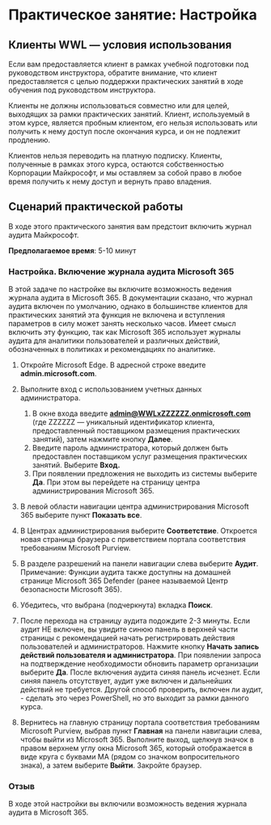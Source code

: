 <!---
---
Практическое занятие. Заголовок: "Настройка"
---
--->

# Практическое занятие: Настройка

## Клиенты WWL — условия использования
Если вам предоставляется клиент в рамках учебной подготовки под руководством инструктора, обратите внимание, что клиент предоставляется с целью поддержки практических занятий в ходе обучения под руководством инструктора.

Клиенты не должны использоваться совместно или для целей, выходящих за рамки практических занятий. Клиент, используемый в этом курсе, является пробным клиентом, его нельзя использовать или получить к нему доступ после окончания курса, и он не подлежит продлению.

Клиентов нельзя переводить на платную подписку. Клиенты, полученные в рамках этого курса, остаются собственностью Корпорации Майкрософт, и мы оставляем за собой право в любое время получить к нему доступ и вернуть право владения.

## Сценарий практической работы

В ходе этого практического занятия вам предстоит включить журнал аудита Майкрософт.

**Предполагаемое время**: 5-10 минут

### Настройка. Включение журнала аудита Microsoft 365

В этой задаче по настройке вы включите возможность ведения журнала аудита в Microsoft 365.  В документации сказано, что журнал аудита включен по умолчанию, однако в большинстве клиентов для практических занятий эта функция не включена и вступления параметров в силу может занять несколько часов.  Имеет смысл включить эту функцию, так как Microsoft 365 использует журналы аудита для аналитики пользователей и различных действий, обозначенных в политиках и рекомендациях по аналитике.

1. Откройте Microsoft Edge. В адресной строке введите **admin.microsoft.com**.

1. Выполните вход с использованием учетных данных администратора.
    1. В окне входа введите **admin@WWLxZZZZZZ.onmicrosoft.com** (где ZZZZZZ — уникальный идентификатор клиента, предоставленный поставщиком размещения практических занятий), затем нажмите кнопку **Далее**.
    1. Введите пароль администратора, который должен быть предоставлен поставщиком услуг размещения практических занятий. Выберите **Вход.**
    1. При появлении предложения не выходить из системы выберите **Да**. При этом вы перейдете на страницу центра администрирования Microsoft 365.

1. В левой области навигации центра администрирования Microsoft 365 выберите пункт **Показать все**.

1. В Центрах администрирования выберите **Соответствие**.  Откроется новая страница браузера с приветствием портала соответствия требованиям Microsoft Purview.  

1. В разделе разрешений на панели навигации слева выберите **Аудит**.  Примечание: Функции аудита также доступны на домашней странице Microsoft 365 Defender (ранее называемой Центр безопасности Microsoft 365).

1. Убедитесь, что выбрана (подчеркнута) вкладка **Поиск**.

1. После перехода на страницу аудита подождите 2-3 минуты.  Если аудит НЕ включен, вы увидите синюю панель в верхней части страницы с рекомендацией начать регистрировать действия пользователей и администраторов.  Нажмите кнопку **Начать запись действий пользователя и администратора**.  При появлении запроса на подтверждение необходимости обновить параметр организации выберите **Да**. После включения аудита синяя панель исчезнет.  Если синяя панель отсутствует, аудит уже включен и дальнейших действий не требуется.  Другой способ проверить, включен ли аудит, - сделать это через PowerShell, но это выходит за рамки данного курса.

1. Вернитесь на главную страницу портала соответствия требованиям Microsoft Purview, выбрав пункт **Главная** на панели навигации слева, чтобы выйти из Microsoft 365. Выполните выход, щелкнув значок в правом верхнем углу окна Microsoft 365, который отображается в виде круга с буквами MA (рядом со значком вопросительного знака), а затем выберите **Выйти**.  Закройте браузер.

### Отзыв

В ходе этой настройки вы включили возможность ведения журнала аудита в Microsoft 365.
